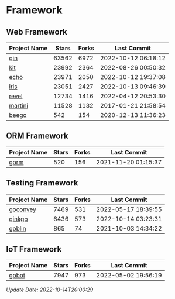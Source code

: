 # Framework

## Web Framework
| Project Name | Stars | Forks | Last Commit |
| ------------ | ----- | ----- | ----------- |
| [gin](https://github.com/gin-gonic/gin) | 63562 | 6972 | 2022-10-12 06:18:12 |
| [kit](https://github.com/go-kit/kit) | 23992 | 2364 | 2022-08-26 00:50:32 |
| [echo](https://github.com/labstack/echo) | 23971 | 2050 | 2022-10-12 19:37:08 |
| [iris](https://github.com/kataras/iris) | 23051 | 2427 | 2022-10-13 09:46:39 |
| [revel](https://github.com/revel/revel) | 12734 | 1416 | 2022-04-12 20:53:30 |
| [martini](https://github.com/go-martini/martini) | 11528 | 1132 | 2017-01-21 21:58:54 |
| [beego](https://github.com/astaxie/beego) | 542 | 154 | 2020-12-13 11:36:23 |

## ORM Framework
| Project Name | Stars | Forks | Last Commit |
| ------------ | ----- | ----- | ----------- |
| [gorm](https://github.com/jinzhu/gorm) | 520 | 156 | 2021-11-20 01:15:37 |

## Testing Framework
| Project Name | Stars | Forks | Last Commit |
| ------------ | ----- | ----- | ----------- |
| [goconvey](https://github.com/smartystreets/goconvey) | 7469 | 531 | 2022-05-17 18:39:55 |
| [ginkgo](https://github.com/onsi/ginkgo) | 6436 | 573 | 2022-10-14 03:23:31 |
| [goblin](https://github.com/franela/goblin) | 865 | 74 | 2021-10-03 14:34:22 |

## IoT Framework
| Project Name | Stars | Forks | Last Commit |
| ------------ | ----- | ----- | ----------- |
| [gobot](https://github.com/hybridgroup/gobot) | 7947 | 973 | 2022-05-02 19:56:19 |

*Update Date: 2022-10-14T20:00:29*